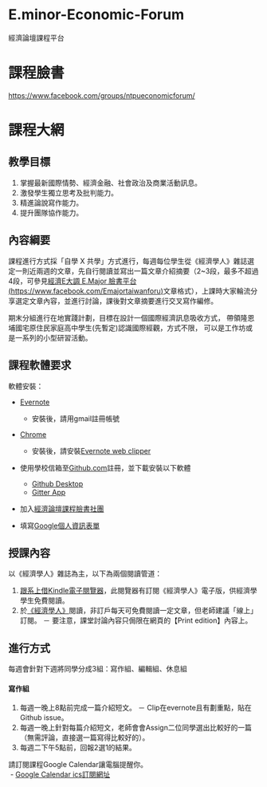 # E.minor-Economic-Forum
經濟論壇課程平台

# 課程臉書  
https://www.facebook.com/groups/ntpueconomicforum/  

# 課程大網

## 教學目標

1. 掌握最新國際情勢、經濟金融、社會政治及商業活動訊息。
2. 激發學生獨立思考及批判能力。
3. 精進論說寫作能力。
4. 提升團隊協作能力。

## 內容綱要

課程進行方式採「自學 X 共學」方式進行，每週每位學生從《經濟學人》雜誌選定一則近兩週的文章，先自行閱讀並寫出一篇文章介紹摘要（2~3段，最多不超過4段，可參見[經濟E大調 E.Major 臉書平台(https://www.facebook.com/Emajortaiwanforu)](https://www.facebook.com/Emajortaiwanforu)文章格式），上課時大家輪流分享選定文章內容，並進行討論，課後對文章摘要進行交叉寫作編修。

期末分組進行在地實踐計劃，目標在設計一個國際經濟訊息吸收方式，
帶領隆恩埔國宅原住民家庭高中學生(先暫定)認識國際經觀，方式不限，
可以是工作坊或是一系列的小型研習活動。

## 課程軟體要求

軟體安裝：
- [Evernote](https://evernote.com/)
  - 安裝後，請用gmail註冊帳號
- [Chrome](https://www.google.com/chrome/)
  - 安裝後，請安裝[Evernote web clipper](https://chrome.google.com/webstore/detail/evernote-web-clipper/pioclpoplcdbaefihamjohnefbikjilc?hl=en)
- 使用學校信箱至[Github.com](https://www.github.com)註冊，並下載安裝以下軟體
  - [Github Desktop](https://desktop.github.com/)
  - [Gitter App](https://gitter.im/apps)

- 加入[經濟論壇課程臉書社團](https://www.facebook.com/groups/ntpueconomicforum/)

- 填寫[Google個人資訊表單](https://docs.google.com/forms/d/e/1FAIpQLSfHcSbONiCfsNo0itQKj41GMR0fhwsEQ1bkuL6g6Fvp9v3ZLg/viewform?usp=pp_url&entry.790863412=106&entry.1020280629=1%EF%BC%88%E4%B8%8A%E5%AD%B8%E6%9C%9F%EF%BC%89&entry.1851815686=%E7%B6%93%E6%BF%9F%E8%AB%96%E5%A3%87%EF%BC%88%E4%B8%80%EF%BC%89Economic+Forum&entry.614103357&entry.2001747369&entry.1626775644&entry.1551101841&entry.1552485591)

## 授課內容
以《經濟學人》雜誌為主，以下為兩個閱讀管道：
1. [跟系上借Kindle電子閱覽器](http://www.ntpu.edu.tw/econ/news/news_more.php?id=218)，此閱覽器有訂閱《經濟學人》電子版，供經濟學學生免費閱讀。
2. 於[《經濟學人》](https://www.economist.com/)閱讀，非訂戶每天可免費閱讀一定文章，但老師建議「線上」訂閱。
  － 要注意，課堂討論內容只侷限在網頁的【Print edition】內容上。

## 進行方式
每週會針對下週將同學分成3組：寫作組、編輯組、休息組

#### 寫作組
1. 每週一晚上8點前完成一篇介紹短文。
  － Clip在evernote且有劃重點，貼在Github issue。
2. 每週一晚上針對每篇介紹短文，老師會會Assign二位同學選出比較好的一篇（無需評論，直接選一篇寫得比較好的）。
3. 每週二下午5點前，回報2選1的結果。

請訂閱課程Google Calendar讓電腦提醒你。  
  - [Google Calendar ics訂閱網址](https://calendar.google.com/calendar/ical/gm.ntpu.edu.tw_u9ckb6i8re95osttf2eeqqmrco%40group.calendar.google.com/public/basic.ics)

